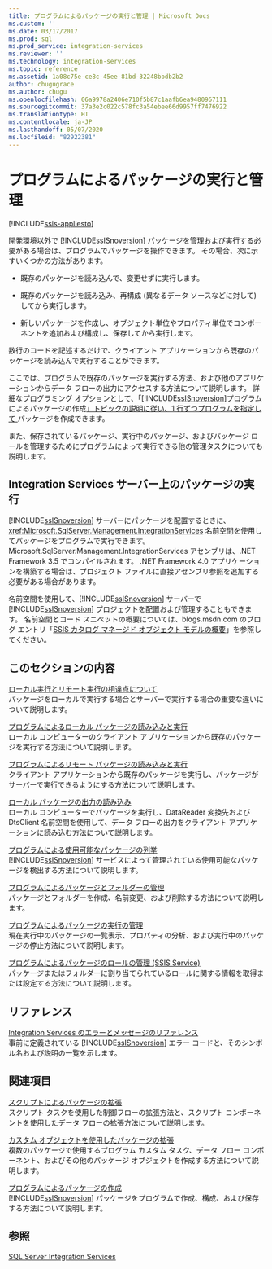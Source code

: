 ```yaml
---
title: プログラムによるパッケージの実行と管理 | Microsoft Docs
ms.custom: ''
ms.date: 03/17/2017
ms.prod: sql
ms.prod_service: integration-services
ms.reviewer: ''
ms.technology: integration-services
ms.topic: reference
ms.assetid: 1a08c75e-ce8c-45ee-81bd-32248bbdb2b2
author: chugugrace
ms.author: chugu
ms.openlocfilehash: 06a9978a2406e710f5b87c1aafb6ea9480967111
ms.sourcegitcommit: 37a3e2c022c578fc3a54ebee66d9957ff7476922
ms.translationtype: HT
ms.contentlocale: ja-JP
ms.lasthandoff: 05/07/2020
ms.locfileid: "82922381"
---
```

# <a name="running-and-managing-packages-programmatically"></a>プログラムによるパッケージの実行と管理

[!INCLUDE[ssis-appliesto](../../includes/ssis-appliesto-ssvrpluslinux-asdb-asdw-xxx.md)]


  開発環境以外で [!INCLUDE[ssISnoversion](../../includes/ssisnoversion-md.md)] パッケージを管理および実行する必要がある場合は、プログラムでパッケージを操作できます。 その場合、次に示すいくつかの方法があります。  
  
-   既存のパッケージを読み込んで、変更せずに実行します。  
  
-   既存のパッケージを読み込み、再構成 (異なるデータ ソースなどに対して) してから実行します。  
  
-   新しいパッケージを作成し、オブジェクト単位やプロパティ単位でコンポーネントを追加および構成し、保存してから実行します。  
  
 数行のコードを記述するだけで、クライアント アプリケーションから既存のパッケージを読み込んで実行することができます。  
  
 ここでは、プログラムで既存のパッケージを実行する方法、および他のアプリケーションからデータ フローの出力にアクセスする方法について説明します。 詳細なプログラミング オプションとして、「[!INCLUDE[ssISnoversion](../../includes/ssisnoversion-md.md)]プログラムによるパッケージの作成[」トピックの説明に従い、1 行ずつプログラムを指定して ](../../integration-services/building-packages-programmatically/building-packages-programmatically.md) パッケージを作成できます。  
  
 また、保存されているパッケージ、実行中のパッケージ、およびパッケージ ロールを管理するためにプログラムによって実行できる他の管理タスクについても説明します。  
  
## <a name="running-packages-on-the-integration-services-server"></a>Integration Services サーバー上のパッケージの実行  
 [!INCLUDE[ssISnoversion](../../includes/ssisnoversion-md.md)] サーバーにパッケージを配置するときに、<xref:Microsoft.SqlServer.Management.IntegrationServices> 名前空間を使用してパッケージをプログラムで実行できます。 Microsoft.SqlServer.Management.IntegrationServices アセンブリは、.NET Framework 3.5 でコンパイルされます。 .NET Framework 4.0 アプリケーションを構築する場合は、プロジェクト ファイルに直接アセンブリ参照を追加する必要がある場合があります。  
  
 名前空間を使用して、[!INCLUDE[ssISnoversion](../../includes/ssisnoversion-md.md)] サーバーで [!INCLUDE[ssISnoversion](../../includes/ssisnoversion-md.md)] プロジェクトを配置および管理することもできます。 名前空間とコード スニペットの概要については、blogs.msdn.com のブログ エントリ「[SSIS カタログ マネージド オブジェクト モデルの概要](https://techcommunity.microsoft.com/t5/sql-server-integration-services/a-glimpse-of-the-ssis-catalog-managed-object-model/ba-p/387892)」を参照してください。  
  
## <a name="in-this-section"></a>このセクションの内容  
 [ローカル実行とリモート実行の相違点について](../../integration-services/run-manage-packages-programmatically/understanding-the-differences-between-local-and-remote-execution.md)  
 パッケージをローカルで実行する場合とサーバーで実行する場合の重要な違いについて説明します。  
  
 [プログラムによるローカル パッケージの読み込みと実行](../../integration-services/run-manage-packages-programmatically/loading-and-running-a-local-package-programmatically.md)  
 ローカル コンピューターのクライアント アプリケーションから既存のパッケージを実行する方法について説明します。  
  
 [プログラムによるリモート パッケージの読み込みと実行](../../integration-services/run-manage-packages-programmatically/loading-and-running-a-remote-package-programmatically.md)  
 クライアント アプリケーションから既存のパッケージを実行し、パッケージがサーバーで実行できるようにする方法について説明します。  
  
 [ローカル パッケージの出力の読み込み](../../integration-services/run-manage-packages-programmatically/loading-the-output-of-a-local-package.md)  
 ローカル コンピューターでパッケージを実行し、DataReader 変換先および DtsClient 名前空間を使用して、データ フローの出力をクライアント アプリケーションに読み込む方法について説明します。  
  
 [プログラムによる使用可能なパッケージの列挙](../../integration-services/run-manage-packages-programmatically/enumerating-available-packages-programmatically.md)  
 [!INCLUDE[ssISnoversion](../../includes/ssisnoversion-md.md)] サービスによって管理されている使用可能なパッケージを検出する方法について説明します。  
  
 [プログラムによるパッケージとフォルダーの管理](../../integration-services/run-manage-packages-programmatically/managing-packages-and-folders-programmatically.md)  
 パッケージとフォルダーを作成、名前変更、および削除する方法について説明します。  
  
 [プログラムによるパッケージの実行の管理](../../integration-services/run-manage-packages-programmatically/managing-running-packages-programmatically.md)  
 現在実行中のパッケージの一覧表示、プロパティの分析、および実行中のパッケージの停止方法について説明します。  
  
 [プログラムによるパッケージのロールの管理 (SSIS Service)](../../integration-services/run-manage-packages-programmatically/managing-package-roles-programmatically-ssis-service.md)  
 パッケージまたはフォルダーに割り当てられているロールに関する情報を取得または設定する方法について説明します。  
  
## <a name="reference"></a>リファレンス  
 [Integration Services のエラーとメッセージのリファレンス](../../integration-services/integration-services-error-and-message-reference.md)  
 事前に定義されている [!INCLUDE[ssISnoversion](../../includes/ssisnoversion-md.md)] エラー コードと、そのシンボル名および説明の一覧を示します。  
  
## <a name="related-sections"></a>関連項目  
 [スクリプトによるパッケージの拡張](../../integration-services/extending-packages-scripting/extending-packages-with-scripting.md)  
 スクリプト タスクを使用した制御フローの拡張方法と、スクリプト コンポーネントを使用したデータ フローの拡張方法について説明します。  
  
 [カスタム オブジェクトを使用したパッケージの拡張](../../integration-services/extending-packages-custom-objects/extending-packages-with-custom-objects.md)  
 複数のパッケージで使用するプログラム カスタム タスク、データ フロー コンポーネント、およびその他のパッケージ オブジェクトを作成する方法について説明します。  
  
 [プログラムによるパッケージの作成](../../integration-services/building-packages-programmatically/building-packages-programmatically.md)  
 [!INCLUDE[ssISnoversion](../../includes/ssisnoversion-md.md)] パッケージをプログラムで作成、構成、および保存する方法について説明します。  
  
## <a name="see-also"></a>参照  
 [SQL Server Integration Services](../../integration-services/sql-server-integration-services.md)  
  
  

